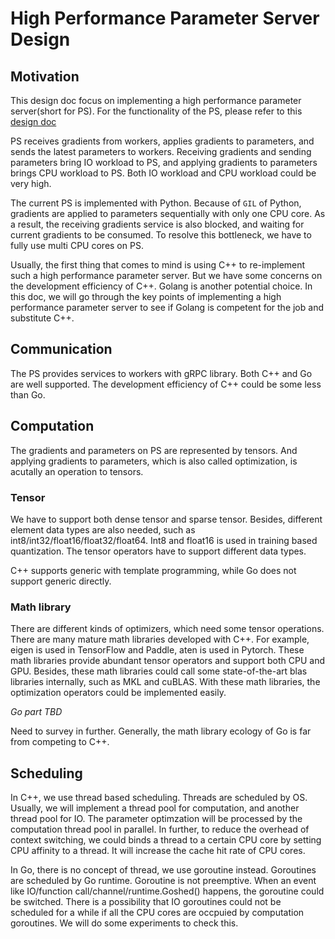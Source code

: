 # High Performance Parameter Server Design


## Motivation

This design doc focus on implementing a high performance parameter server(short for PS). For the functionality of the PS, please refer to this [design doc](https://github.com/sql-machine-learning/elasticdl/blob/develop/docs/designs/parameter_server.md)

PS receives gradients from workers, applies gradients to parameters, and sends the latest parameters to workers. Receiving gradients and sending parameters bring IO workload to PS, and applying gradients to parameters brings CPU workload to PS. Both IO workload and CPU workload could be very high.

The current PS is implemented with Python. Because of `GIL` of Python, gradients are applied to parameters sequentially with only one CPU core. As a result, the receiving gradients service is also blocked, and waiting for current gradients to be consumed. To resolve this bottleneck, we have to fully use multi CPU cores on PS.

Usually, the first thing that comes to mind is using C++ to re-implement such a high performance parameter server. But we have some concerns on the development efficiency of C++. Golang is another potential choice. In this doc, we will go through the key points of implementing a high performance parameter server to see if Golang is competent for the job and substitute C++.


## Communication

The PS provides services to workers with gRPC library. Both C++ and Go are well supported. The development efficiency of C++ could be some less than Go.

## Computation

The gradients and parameters on PS are represented by tensors. And applying gradients to parameters, which is also called optimization, is acutally an operation to tensors.

### Tensor

We have to support both dense tensor and sparse tensor. Besides, different element data types are also needed, such as int8/int32/float16/float32/float64. Int8 and float16 is used in training based quantization. The tensor operators have to support different data types.

C++ supports generic with template programming, while Go does not support generic directly.

### Math library

There are different kinds of optimizers, which need some tensor operations. There are many mature math libraries developed with C++. For example, eigen is used in TensorFlow and Paddle, aten is used in Pytorch. These math libraries provide abundant tensor operators and support both CPU and GPU. Besides, these math libraries could call some state-of-the-art blas libraries internally, such as MKL and cuBLAS. With these math libraries, the optimization operators could be implemented easily. 

*Go part TBD*

Need to survey in further. Generally, the math library ecology of Go is far from competing to C++.


## Scheduling

In C++, we use thread based scheduling. Threads are scheduled by OS. Usually, we will implement a thread pool for computation, and another thread pool for IO. The parameter optimzation will be processed by the computation thread pool in parallel. In further, to reduce the overhead of context switching, we could binds a thread to a certain CPU core by setting CPU affinity to a thread. It will increase the cache hit rate of CPU cores.

In Go, there is no concept of thread, we use goroutine instead. Goroutines are scheduled by Go runtime. Goroutine is not preemptive. When an event like IO/function call/channel/runtime.Goshed() happens, the goroutine could be switched. There is a possibility that IO goroutines could not be scheduled for a while if all the CPU cores are occpuied by computation goroutines. We will do some experiments to check this.




